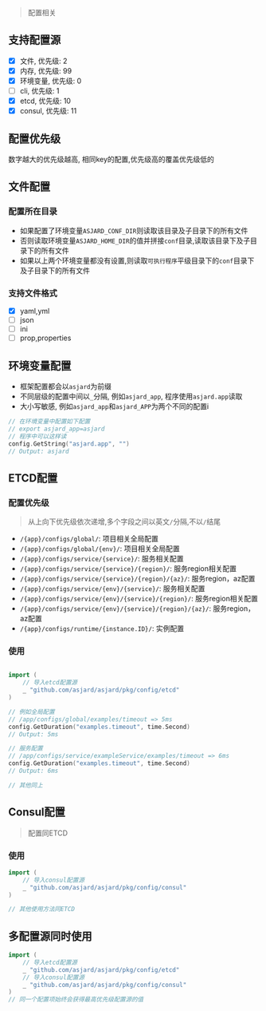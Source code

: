 > 配置相关

## 支持配置源

- [x] 文件, 优先级: 2
- [x] 内存, 优先级: 99
- [x] 环境变量, 优先级: 0
- [ ] cli, 优先级: 1
- [x] etcd, 优先级: 10
- [x] consul, 优先级: 11

## 配置优先级

数字越大的优先级越高, 相同key的配置,优先级高的覆盖优先级低的

## 文件配置

### 配置所在目录

- 如果配置了环境变量`ASJARD_CONF_DIR`则读取该目录及子目录下的所有文件
- 否则读取环境变量`ASJARD_HOME_DIR`的值并拼接`conf`目录,读取该目录下及子目录下的所有文件
- 如果以上两个环境变量都没有设置,则读取`可执行程序`平级目录下的`conf`目录下及子目录下的所有文件

### 支持文件格式

- [x] yaml,yml
- [ ] json
- [ ] ini
- [ ] prop,properties

## 环境变量配置

- 框架配置都会以`asjard`为前缀
- 不同层级的配置中间以`_`分隔, 例如`asjard_app`, 程序使用`asjard.app`读取
- 大小写敏感, 例如`asjard_app`和`asjard_APP`为两个不同的配置i

```go
// 在环境变量中配置如下配置
// export asjard_app=asjard
// 程序中可以这样读
config.GetString("asjard.app", "")
// Output: asjard
```

## ETCD配置

### 配置优先级

> 从上向下优先级依次递增,多个字段之间以英文`/`分隔,不以`/`结尾

- `/{app}/configs/global/`: 项目相关全局配置
- `/{app}/configs/global/{env}/`: 项目相关全局配置
- `/{app}/configs/service/{service}/`: 服务相关配置
- `/{app}/configs/service/{service}/{region}/`: 服务region相关配置
- `/{app}/configs/service/{service}/{region}/{az}/`: 服务region，az配置
- `/{app}/configs/service/{env}/{service}/`: 服务相关配置
- `/{app}/configs/service/{env}/{service}/{region}/`: 服务region相关配置
- `/{app}/configs/service/{env}/{service}/{region}/{az}/`: 服务region，az配置
- `/{app}/configs/runtime/{instance.ID}/`: 实例配置

### 使用

```go

import (
	// 导入etcd配置源
	_ "github.com/asjard/asjard/pkg/config/etcd"
)

// 例如全局配置
// /app/configs/global/examples/timeout => 5ms
config.GetDuration("examples.timeout", time.Second)
// Output: 5ms

// 服务配置
// /app/configs/service/exampleService/examples/timeout => 6ms
config.GetDuration("examples.timeout", time.Second)
// Output: 6ms

// 其他同上
```

## Consul配置

> 配置同ETCD

### 使用

```go
import (
	// 导入consul配置源
	_ "github.com/asjard/asjard/pkg/config/consul"
)

// 其他使用方法同ETCD
```

## 多配置源同时使用

```go
import (
	// 导入etcd配置源
	_ "github.com/asjard/asjard/pkg/config/etcd"
	// 导入consul配置源
	_ "github.com/asjard/asjard/pkg/config/consul"
)
// 同一个配置项始终会获得最高优先级配置源的值
```
